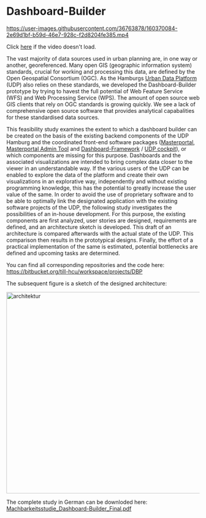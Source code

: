 # Dashboard-Builder

https://user-images.githubusercontent.com/36763878/160370084-2e69d1bf-b59d-46e7-928c-f2d8204fe385.mp4

Click [here](https://drive.google.com/file/d/1dk_7bPZNT78RXJwPt_FjkPvyX9BjkoF8/view?usp=sharing) if the video doesn't load.

The vast majority of data sources used in urban planning are, in one way or another, georeferenced.
Many open GIS (geographic information system) standards, crucial for working and processing this data, are defined by the Open Geospatial Consortium (OGC).
As the Hamburgs [Urban Data Platform](http://www.urbandataplatform.hamburg/) (UDP) also relies on these standards, we developed the Dashboard-Builder prototype by trying to havest the full potential of Web Feature Service (WFS) and Web Processing Service (WPS). The amount of open source web GIS clients that rely on OGC standards is growing quickly. We see a lack of comprehensive open source software that provides analytical capabalities for these standardised data sources.

This feasibility study examines the extent to which a dashboard builder can be created on the basis of the existing backend components of the UDP Hamburg and the coordinated front-end software packages ([Masterportal](https://bitbucket.org/geowerkstatt-hamburg/masterportal), [Masterportal Admin Tool](https://bitbucket.org/geowerkstatt-hamburg/mp-admintool/src) and [Dashboard-Framework](https://github.com/citysciencelab/udh-dashboard-framework) / [UDP cockpit](https://geoportal-hamburg.de/udp-cockpit/)), or which components are missing for this purpose. Dashboards and the associated visualizations are intended to bring complex data closer to the viewer in an understandable way. If the various users of the UDP can be enabled to explore the data of the platform and create their own visualizations in an explorative way, independently and without existing programming knowledge, this has the potential to greatly increase the user value of the same. In order to avoid the use of proprietary software and to be able to optimally link the designated application with the existing software projects of the UDP, the following study investigates the possibilities of an in-house development. For this purpose, the existing components are first analyzed, user stories are designed, requirements are defined, and an architecture sketch is developed. This draft of an architecture is compared afterwards with the actual state of the UDP. This comparison then results in the prototypical designs. Finally, the effort of a practical implementation of the same is estimated, potential bottlenecks are defined and upcoming tasks are determined.

You can find all corresponding repositories and the code here:
https://bitbucket.org/till-hcu/workspace/projects/DBP

The subsequent figure is a sketch of the designed architecture:

<img width="525" alt="architektur" src="https://user-images.githubusercontent.com/36763878/126600933-81b19c8c-2a86-4eed-a985-9a469cd32e7d.png">

The complete study in German can be downloded here:
[Machbarkeitsstudie_Dashboard-Builder_Final.pdf](https://github.com/citysciencelab/dashboard-builder/files/6860429/Machbarkeitsstudie_Dashboard-Builder_Final.pdf)


